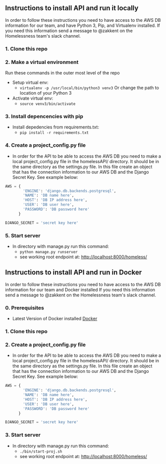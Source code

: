 ## Instructions to install API and run it locally
In order to follow these instructions you need to have access to the AWS DB information for our team, and have Python 3, Pip, and Virtualenv installed. If you need this information send a message to @zakkent on the Homelessness team's slack channel.

### 1. Clone this repo
### 2. Make a virtual environment
Run these commands in the outer most level of the repo
- Setup virtual env:
  - ```virtualenv -p /usr/local/bin/python3 venv3```
  Or change the path to location of your Python 3
- Activate virtual env:
  - ```source venv3/bin/activate```

### 3. Install depencencies with pip
- Install depedencies from requirements.txt:
  - ```pip install -r requirements.txt```

### 4. Create a project_config.py file
- In order for the API to be able to access the AWS DB you need to make a local project_config.py file in the homelessAPI/ directory. It should be in the same directory as the settings.py file. In this file create an object that has the connection information to our AWS DB and the Django Secret Key. See example below:
```Python
AWS = {
        'ENGINE': 'django.db.backends.postgresql',
        'NAME': 'DB name here',
        'HOST': 'DB IP address here',
        'USER': 'DB user here',
        'PASSWORD': 'DB password here'
      }

DJANGO_SECRET = 'secret key here'

```
### 5. Start server
- In directory with manage.py run this command:
  - ```python manage.py runserver```
  - see working root endpoint at: [http://localhost:8000/homeless/](http://localhost:8000/example/)

## Instructions to install API and run in Docker
In order to follow these instructions you need to have access to the AWS DB information for our team and Docker installed If you need this information send a message to @zakkent on the Homelessness team's slack channel.

### 0. Prerequisites
* Latest Version of Docker installed [Docker](https://www.docker.com/products/docker)

### 1. Clone this repo

### 2. Create a project_config.py file
- In order for the API to be able to access the AWS DB you need to make a local project_config.py file in the homelessAPI/ directory. It should be in the same directory as the settings.py file. In this file create an object that has the connection information to our AWS DB and the Django Secret Key. See example below:

```Python
AWS = {
        'ENGINE': 'django.db.backends.postgresql',
        'NAME': 'DB name here',
        'HOST': 'DB IP address here',
        'USER': 'DB user here',
        'PASSWORD': 'DB password here'
      }

DJANGO_SECRET = 'secret key here'

```

### 3. Start server
- In directory with manage.py run this command:
  - ```./bin/start-proj.sh```
  - see working root endpoint at: [http://localhost:8000/homeless/](http://localhost:8000/homeless/)
